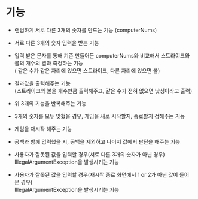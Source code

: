 # 기능

- 랜덤하게 서로 다른 3개의 숫자를 만드는 기능  (computerNums)


- 서로 다른 3개의 숫자 입력을 받는 기능
- 입력 받은 문자를 통해 기존 만들어둔 computerNums와 비교해서 스트라이크와 볼의 개수의 결과 측정하는 기능  
  ( 같은 수가 같은 자리에 있으면 스트라이크, 다른 자리에 있으면 볼)
- 결과값을 출력해주는 기능  
  (스트라이크와 볼을 개수만큼 출력해주고, 같은 수가 전혀 없으면 낫싱이라고 출력)


- 위 3개의 기능을 반복해주는 기능


- 3개의 숫자를 모두 맞혔을 경우, 게임을 새로 시작할지, 종료할지 정해주는 기능
- 게임을 재시작 해주는 기능


- 공백과 함께 입력했을 시, 공백을 제외하고 나머지 값에서 판단을 해주는 기능
- 사용자가 잘못된 값을 입력할 경우(서로 다른 3개의 숫자가 아닌 경우)   
  IllegalArgumentException을 발생시키는 기능
- 사용자가 잘못된 값을 입력할 경우(재시작 종료 화면에서 1 or 2가 아닌 값이 들어 온 경우)  
  IllegalArgumentException을 발생시키는 기능
